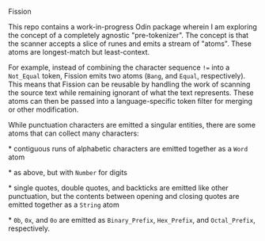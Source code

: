 Fission

This repo contains a work-in-progress Odin package wherein I am exploring the concept of a completely agnostic "pre-tokenizer".
The concept is that the scanner accepts a slice of runes and emits a stream of "atoms". These atoms are longest-match but least-context.

For example, instead of combining the character sequence `!=` into a `Not_Equal` token, Fission emits two atoms (`Bang`, and `Equal`, respectively).
This means that Fission can be reusable by handling the work of scanning the source text while remaining ignorant of what the text represents. These atoms can
then be passed into a language-specific token filter for merging or other modification.

While punctuation characters are emitted a singular entities, there are some atoms that can collect many characters:

\* contiguous runs of alphabetic characters are emitted together as a `Word` atom

\* as above, but with `Number` for digits

\* single quotes, double quotes, and backticks are emitted like other punctuation, but the contents between opening and closing quotes are emitted together as a `String` atom

\* `0b`, `0x`, and `0o` are emitted as `Binary_Prefix`, `Hex_Prefix`, and `Octal_Prefix`, respectively.
